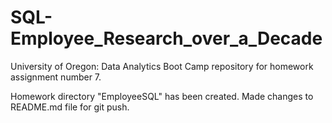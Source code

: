 # SQL-Employee_Research_over_a_Decade
University of Oregon: Data Analytics Boot Camp repository for homework assignment number 7.

Homework directory "EmployeeSQL" has been created.  Made changes to README.md file for git push.
